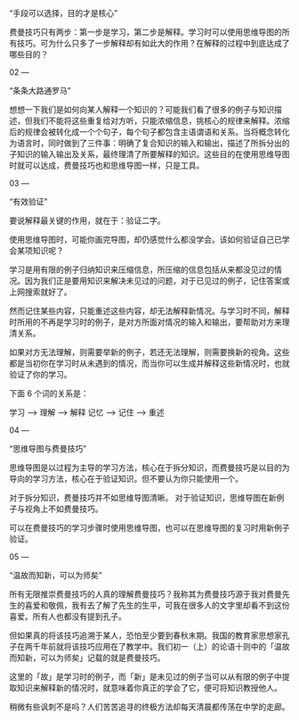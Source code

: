 “手段可以选择，目的才是核心”

费曼技巧只有两步：第一步是学习，第二步是解释。学习时可以使用思维导图的所有技巧。可为什么只多了一步解释却有如此大的作用？在解释的过程中到底达成了哪些目的？

02
—

“条条大路通罗马”

想想一下我们是如何向某人解释一个知识的？可能我们看了很多的例子与知识描述，但我们不能将这些重复给对方听，只能浓缩信息，挑核心的规律来解释。浓缩后的规律会被转化成一个个句子，每个句子都包含主语谓语和关系。当将概念转化为语言时，同时做到了三件事：明确了复合知识的输入和输出，描述了所拆分出的子知识的输入输出及关系，最终理清了所要解释的知识。这些目的在使用思维导图时就可以达成，费曼技巧也和思维导图一样，只是工具。

03
—

“有效验证”

要说解释最关键的作用，就在于：验证二字。

使用思维导图时，可能你画完导图，却仍感觉什么都没学会。该如何验证自己已学会某项知识呢？

学习是用有限的例子归纳知识来压缩信息，所压缩的信息包括从来都没见过的情况。因为我们正是要用知识来解决未见过的问题，对于已见过的例子，记住答案或上网搜索就好了。

然而记住某些内容，只能重述这些内容，却无法解释新情况。与学习时不同，解释时所用的不再是学习时的例子，是对方所面对情况的输入和输出，要帮助对方来理清关系。

如果对方无法理解，则需要举新的例子，若还无法理解，则需要换新的视角。这些都是当初你在学习时从未遇到的情况，而当你可以生成并解释这些新情况时，也就验证了你的学习。

下面 6 个词的关系是：

学习 --> 理解 --> 解释
记忆 --> 记住 --> 重述

04
—

“思维导图与费曼技巧”

思维导图是以过程为主导的学习方法，核心在于拆分知识，而费曼技巧是以目的为导向的学习方法，核心在于验证知识。但不要认为你只能使用一个。

对于拆分知识，费曼技巧并不如思维导图清晰。
对于验证知识，思维导图在新例子与视角上不如费曼技巧。

可以在费曼技巧的学习步骤时使用思维导图，也可以在思维导图的复习时用新例子验证。

05
—

“温故而知新，可以为师矣”

所有无限推崇费曼技巧的人真的理解费曼技巧？我称其为费曼技巧源于我对费曼先生的喜爱和敬佩，我有去了解了先生的生平，可我在很多人的文字里却看不到这份喜爱。所有人也都没有提到孔子。

但如果真的将该技巧追溯于某人，恐怕至少要到春秋末期。我国的教育家思想家孔子在两千年前就将该技巧应用在了教学中。我们初一（上）的论语十则中的「温故而知新，可以为师矣」记载的就是费曼技巧。

这里的「故」是学习时的例子，而「新」是未见过的例子当可以从有限的例子中提取知识来解释新的情况时，就意味着你真正的学会了它，便可将知识教授他人。

稍微有些讽刺不是吗？人们苦苦追寻的终极方法却每天清晨都传荡在中学的走廊。
